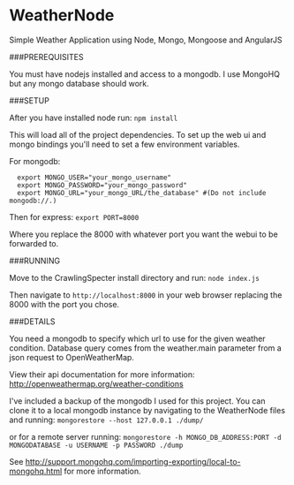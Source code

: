 WeatherNode
===========

Simple Weather Application using Node, Mongo, Mongoose and AngularJS

###PREREQUISITES

You must have nodejs installed and access to a mongodb.
I use MongoHQ but any mongo database should work.




###SETUP

After you have installed node run:
  ```npm install```
  
This will load all of the project dependencies.
To set up the web ui and mongo bindings you'll need to set a few environment variables.

For mongodb:
  
      export MONGO_USER="your_mongo_username"
      export MONGO_PASSWORD="your_mongo_password"
      export MONGO_URL="your_mongo_URL/the_database" #(Do not include mongodb://.)
  

Then for express:
  ```export PORT=8000```
  
  Where you replace the 8000 with whatever port you want the webui to be forwarded to.
  
  
  
  
###RUNNING

Move to the CrawlingSpecter install directory and run:
  ```node index.js```

Then navigate to ```http://localhost:8000``` in your web browser replacing the 8000 with the port you chose.

###DETAILS

You need a mongodb to specify which url to use for the given weather condition.
Database query comes from the weather.main parameter from a json request to OpenWeatherMap.

View their api documentation for more information:
    http://openweathermap.org/weather-conditions

I've included a backup of the mongodb I used for this project. You can clone it to a local mongodb instance by navigating to the WeatherNode files and running:
  ```mongorestore --host 127.0.0.1 ./dump/```

or for a remote server running:
  ```mongorestore -h MONGO_DB_ADDRESS:PORT -d MONGODATABASE -u USERNAME -p PASSWORD ./dump```

See <a href="http://support.mongohq.com/importing-exporting/local-to-mongohq.html">http://support.mongohq.com/importing-exporting/local-to-mongohq.html</a> for more information.
